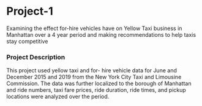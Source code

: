# Project-1
Examining the effect for-hire vehicles have on Yellow Taxi business in Manhattan over a 4 year period and making recommendations to help taxis stay competitive

### Project Description
This project used yellow taxi and for- hire vehicle data for June and December 2015 and 2019 from the New York City Taxi and Limousine Commission. The data was further localized to the borough of Manhattan and ride numbers, taxi fare prices, ride duration, ride times, and pickup locations were analyzed over the period.

